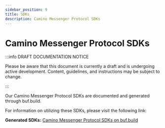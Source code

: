 ```yaml
---
sidebar_position: 9
title: SDKs
description: Camino Messenger Protocol SDKs
---
```


# Camino Messenger Protocol SDKs

:::info DRAFT DOCUMENTATION NOTICE

Please be aware that this document is currently a draft and is undergoing active development. Content, guidelines, and instructions may be subject to change.

:::

Our Camino Messenger Protocol SDKs are documented and generated through buf.build.

For information on utilizing these SDKs, please visit the following link:

**Generated SDKs:** [Camino Messenger Protocol SDKs on buf.build](https://buf.build/chain4travel/camino-messenger-protocol/sdks/main)
